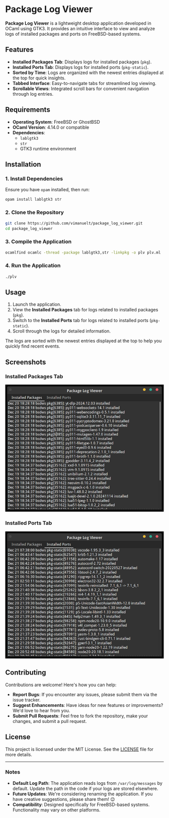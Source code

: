 # Package Log Viewer

**Package Log Viewer** is a lightweight desktop application developed in OCaml using GTK3. It provides an intuitive interface to view and analyze logs of installed packages and ports on FreeBSD-based systems.

## Features

- **Installed Packages Tab**: Displays logs for installed packages (`pkg`).
- **Installed Ports Tab**: Displays logs for installed ports (`pkg-static`).
- **Sorted by Time**: Logs are organized with the newest entries displayed at the top for quick insights.
- **Tabbed Interface**: Easy-to-navigate tabs for streamlined log viewing.
- **Scrollable Views**: Integrated scroll bars for convenient navigation through log entries.

## Requirements

- **Operating System**: FreeBSD or GhostBSD
- **OCaml Version**: 4.14.0 or compatible
- **Dependencies**:
  - `lablgtk3`
  - `str`
  - GTK3 runtime environment

## Installation

### 1. Install Dependencies

Ensure you have `opam` installed, then run:

```bash
opam install lablgtk3 str
```

### 2. Clone the Repository

```bash
git clone https://github.com/vimanuelt/package_log_viewer.git
cd package_log_viewer
```

### 3. Compile the Application

```bash
ocamlfind ocamlc -thread -package lablgtk3,str -linkpkg -o plv plv.ml
```

### 4. Run the Application

```bash
./plv
```

## Usage

1. Launch the application.
2. View the **Installed Packages** tab for logs related to installed packages (`pkg`).
3. Switch to the **Installed Ports** tab for logs related to installed ports (`pkg-static`).
4. Scroll through the logs for detailed information.

The logs are sorted with the newest entries displayed at the top to help you quickly find recent events.

## Screenshots

### Installed Packages Tab
![Installed Packages Tab](img/Installed-Packages.png)

### Installed Ports Tab
![Installed Ports Tab](img/Installed-Ports.png)

## Contributing

Contributions are welcome! Here's how you can help:

- **Report Bugs**: If you encounter any issues, please submit them via the issue tracker.
- **Suggest Enhancements**: Have ideas for new features or improvements? We'd love to hear from you.
- **Submit Pull Requests**: Feel free to fork the repository, make your changes, and submit a pull request.

## License

This project is licensed under the MIT License. See the [LICENSE](LICENSE) file for more details.

---

### Notes

- **Default Log Path**: The application reads logs from `/var/log/messages` by default. Update the path in the code if your logs are stored elsewhere.
- **Future Updates**: We're considering renaming the application. If you have creative suggestions, please share them! 😉
- **Compatibility**: Designed specifically for FreeBSD-based systems. Functionality may vary on other platforms.

